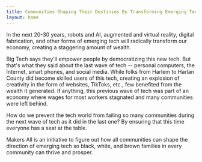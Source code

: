 ```yaml
---
title: Communities Shaping Their Destinies By Transforming Emerging Tech
layout: home
---
```


In the next 20-30 years, robots and AI, augmented and virtual reality, digital fabrication, and other forms of emerging tech will radically transform our economy, creating a staggering amount of wealth.

Big Tech says they'll empower people by democratizing this new tech. But that's what they said about the last wave of tech -- personal computers, the Internet, smart phones, and social media. While folks from Harlem to Harlan County did become skilled users of this tech, creating an explosion of creativity in the form of websites, TikToks, etc., few benefited from the wealth it generated. If anything, this previous wave of tech was part of an economy where wages for most workers stagnated and many communities were left behind.

How do we prevent the tech world from failing so many communities during the next wave of tech as it did in the last one? By ensuring that this time everyone has a seat at the table.

Makers All is an initiative to figure out how all communities can shape the direction of emerging tech so black, white, and brown families in every community can thrive and prosper.
